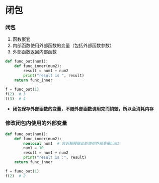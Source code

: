 # 闭包

### 闭包

1. 函数嵌套
2. 内部函数使用外部函数的变量（包括外部函数参数）
3. 外部函数返回内部函数

```python
def func_out(num1):
    def func_inner(num2):
        result = num1 + num2
        print("result is ", result)
    return func_inner

f = func_out(1)
f(2)  # 3
f(3)  # 4
```

* **闭包保存外部函数的变量，不随外部函数调用完而销毁，所以会消耗内存**

### 修改闭包内使用的外部变量

```python
def func_out(num1):
    def func_inner(num2):
        nonlocal num1  # 告诉解释器此处使用外部变量num1
        num1 = 10
        result = num1 + num2
        print("result is :", result)
    return func_inner

f = func_out(1)
f(2)  # 2
```

